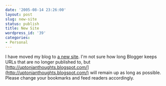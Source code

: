 ```yaml
---
date: '2005-08-14 23:26:00'
layout: post
slug: new-site
status: publish
title: New Site
wordpress_id: '39'
categories:
- Personal
---
```


I have moved my blog to [a new site](http://fiveuptons.com/thomas/blog/).  I'm not sure how long Blogger keeps URLs that are no longer published to, but [http://uptonianthoughts.blogspot.com/](http://uptonianthoughts.blogspot.com/) will remain up as long as possible.  Please change your bookmarks and feed readers accordingly.
